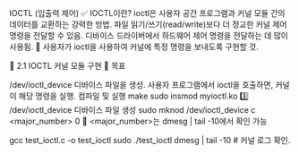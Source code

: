 IOCTL (입출력 제어)
✅ IOCTL이란?
ioctl은 사용자 공간 프로그램과 커널 모듈 간의 데이터를 교환하는 강력한 방법.
파일 읽기/쓰기(read/write)보다 더 정교한 커널 제어 명령을 전달할 수 있음.
디바이스 드라이버에서 하드웨어 제어 명령을 전달하는 데 많이 사용됨.
📌 사용자가 ioctl을 사용하여 커널에 특정 명령을 보내도록 구현할 것.

📌 2.1 IOCTL 커널 모듈 구현
📌 목표

/dev/ioctl_device 디바이스 파일을 생성.
사용자 프로그램에서 ioctl을 호출하면, 커널이 해당 명령을 실행.
컴파일 및 실행
make
sudo insmod myioctl.ko
3️⃣ /dev/ioctl_device 디바이스 파일 생성
sudo mknod /dev/ioctl_device c <major_number> 0
🔹 <major_number>는 dmesg | tail -10에서 확인 가능



gcc test_ioctl.c -o test_ioctl
sudo ./test_ioctl
dmesg | tail -10  # 커널 로그 확인.
